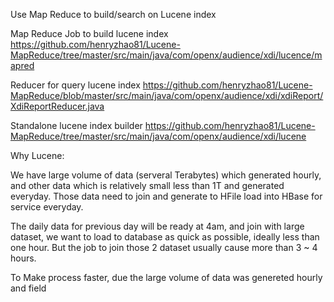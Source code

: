 Use Map Reduce to build/search on Lucene index

Map Reduce Job to build lucene index
https://github.com/henryzhao81/Lucene-MapReduce/tree/master/src/main/java/com/openx/audience/xdi/lucence/mapred

Reducer for query lucene index
https://github.com/henryzhao81/Lucene-MapReduce/blob/master/src/main/java/com/openx/audience/xdi/xdiReport/XdiReportReducer.java

Standalone lucene index builder
https://github.com/henryzhao81/Lucene-MapReduce/tree/master/src/main/java/com/openx/audience/xdi/lucene

Why Lucene:

We have large volume of data (serveral Terabytes) which generated hourly, and other data which is relatively small less than 1T and generated everyday. Those data need to join and generate to HFile load into HBase for service everyday. 

The daily data for previous day will be ready at 4am, and join with large dataset, we want to load to database as quick as possible, ideally less than one hour. But the job to join those 2 dataset usually cause more than 3 ~ 4 hours.

To Make process faster, due the large volume of data was genereted hourly and  field 




